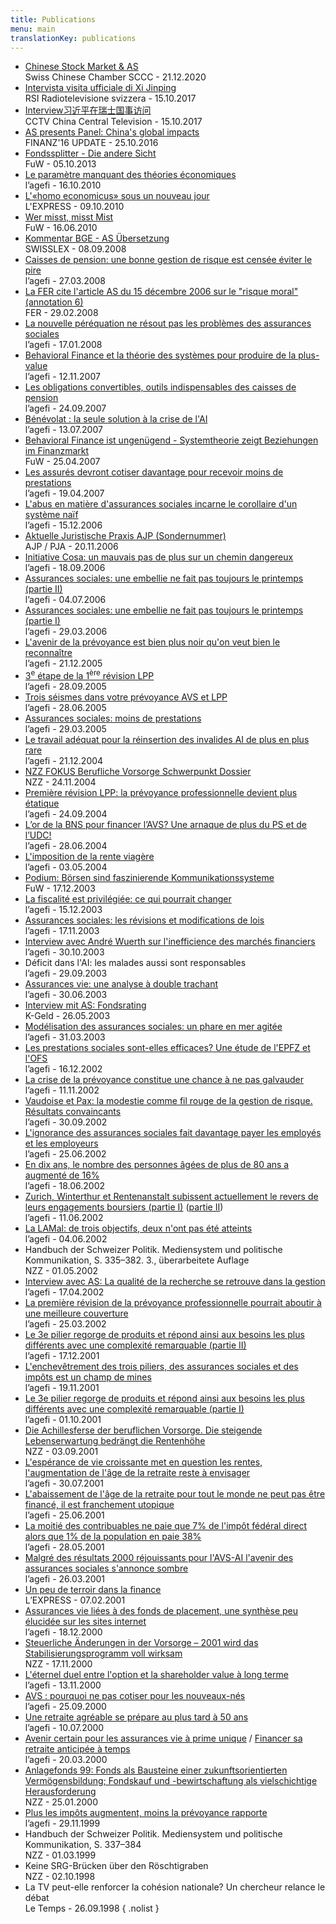 ```yaml
---
title: Publications
menu: main
translationKey: publications
---
```


- <a href="https://youtu.be/qT2tTo9D30w" target="_blank"> Chinese Stock Market &amp; AS</a>  
  Swiss Chinese Chamber SCCC - 21.12.2020
- <a href="16-01-15%20RSI%20radiogiornaleedizione%2008_03.mp3">Intervista visita ufficiale di Xi Jinping</a>  
  RSI Radiotelevisione svizzera - 15.10.2017
- <a href="https://youtu.be/SX0ZY5H3AsI" target="_blank">Interview习近平在瑞士国事访问</a>  
  CCTV China Central Television - 15.10.2017
- <a href="Update%20Finanz%2016%20Conference.jpg">AS presents Panel: China's global impacts</a>  
  FINANZ'16 UPDATE - 25.10.2016
- <a href="13-10-04%20Fondssplitter%20-%20die%20andere%20Sicht.pdf">Fondssplitter - Die andere Sicht</a>  
  FuW - 05.10.2013
- <a href="10-10-12%20AGEFI%20Wuerth%20FNS.pdf">Le paramètre manquant des théories économiques</a>  
  l’agefi - 16.10.2010
- <a href="10-10-09%20Express%202%20le%20vrai.pdf">L'«homo economicus» sous un nouveau jour</a>  
  L'EXPRESS - 09.10.2010
- <a href="2010-06-16%20FuW%20-%20Wer%20misst,%20misst%20Mist.pdf">Wer misst, misst Mist</a>  
  FuW - 16.06.2010
- <a href="08-09-08%20SWISSLEX%20BGE%20Kommentar.pdf">Kommentar BGE - AS Übersetzung</a>  
  SWISSLEX - 08.09.2008
- <a href="08-03-27%20Ass%20soc.-%20une%20bonne%20gestion%20de%20risque.pdf">Caisses de pension: une bonne gestion de risque est censée éviter le pire</a>  
  l’agefi - 27.03.2008
- <a href="08-02-29%20FER%20se%20ref%C3%A8re%20%C3%A0%20AS%20article%20dans%20l'AGEFI.pdf">La FER cite l'article AS du 15 décembre 2006 sur le "risque moral" (annotation 6)</a>  
  FER - 29.02.2008
- <a href="08-01-17%20La%20nouvelle%20p%C3%A9r%C3%A9quation.pdf">La nouvelle péréquation ne résout pas les problèmes des assurances sociales</a>  
  l’agefi - 17.01.2008
- <a href="07-11-12%20Behavioral%20Finance.pdf">Behavioral Finance et la théorie des systèmes pour produire de la plus-value</a>  
  l’agefi - 12.11.2007
- <a href="07-09-24%20CP%20et%20Obligations%20Convertbiles.pdf">Les obligations convertibles, outils indispensables des caisses de pension</a>  
  l’agefi - 24.09.2007
- <a href="07-07-13%20B%C3%A9n%C3%A9volat%20et%20ass.%20soc..pdf">Bénévolat : la seule solution à la crise de l'AI</a>  
  l’agefi - 13.07.2007
- <a href="07-04-%2025%20Behavioral%20Finance%20-%20in%20Finanz%20und%20Wirtschaft.pdf">Behavioral Finance ist ungenügend - Systemtheorie zeigt Beziehungen im Finanzmarkt</a>  
  FuW - 25.04.2007
- <a href="07-04-19%20Les%20assur%C3%A9s%20devront%20cotiser%20davantage.pdf">Les assurés devront cotiser davantage pour recevoir moins de prestations</a>  
  l’agefi - 19.04.2007
- <a href="06-12-15%20Moral%20Hazard%20II%20Troubles%20psychiques.pdf">L'abus en matière d'assurances sociales incarne le corollaire d'un système naïf</a>  
  l’agefi - 15.12.2006
- <a href="06%20-%20November%20-%20Rechtsprechung.pdf">Aktuelle Juristische Praxis AJP (Sondernummer)</a>  
  AJP / PJA - 20.11.2006
- <a href="06-09-18%20Initiative%20COSA-BNS.pdf">Initiative Cosa: un mauvais pas de plus sur un chemin dangereux</a>  
  l’agefi - 18.09.2006
- <a href="06-07-04%20dysfonctionnement%20part%20II.pdf">Assurances sociales: une embellie ne fait pas toujours le printemps (partie II)</a>  
  l’agefi - 04.07.2006
- <a href="06-03-29%20Dysfonctionnement%20part%20I.pdf">Assurances sociales: une embellie ne fait pas toujours le printemps (partie I)</a>  
  l’agefi - 29.03.2006
- <a href="05-12-21%20Avenir%20noir.pdf">L'avenir de la prévoyance est bien plus noir qu'on veut bien le reconnaître</a>  
  l’agefi - 21.12.2005
- <a href="05-09-28%203e%20%C3%A9tape%20rev.%20LPP.pdf">3<sup>e</sup> étape de la 1<sup>ère</sup> révision LPP</a>  
  l’agefi - 28.09.2005
- <a href="05-06-28%20AVS%20et%20LPP%20trois%20s%C3%A9ismes.pdf">Trois séismes dans votre prévoyance AVS et LPP</a>  
  l’agefi - 28.06.2005
- <a href="05-03-29%20moins%20de%20prestations.pdf">Assurances sociales: moins de prestations</a>  
  l’agefi - 29.03.2005
- <a href="04-12-21%20AI%20-r%C3%A9insertion.pdf">Le travail adéquat pour la réinsertion des invalides AI de plus en plus rare</a>  
  l’agefi - 21.12.2004
- <a href="04-11-24%20NZZ%20Fokus.doc">NZZ FOKUS Berufliche Vorsorge Schwerpunkt Dossier</a>  
  NZZ - 24.11.2004
- <a href="04-09-24%20LPP%20r%C3%A9vision.pdf">Première révision LPP: la prévoyance professionnelle devient plus étatique</a>  
  l’agefi - 24.09.2004
- <a href="04-06-28%20Or%20-%20BNS%20et%20AVS.pdf">L’or de la BNS pour financer l’AVS? Une arnaque de plus du PS et de l’UDC!</a>  
  l’agefi - 28.06.2004
- <a href="04-05-03%20rente%20viag%C3%A8re.pdf">L'imposition de la rente viagère</a>  
  l’agefi - 03.05.2004
- <a href="03-12-17%20FuW%20Podium.pdf">Podium: Börsen sind faszinierende Kommunikationssysteme</a>  
  FuW - 17.12.2003
- <a href="03-12-15%20fiscalit%C3%A9%20et%203%20pilier.pdf">La fiscalité est privilégiée: ce qui pourrait changer</a>  
  l’agefi - 15.12.2003
- <a href="03-11-17%20Ass.Soc%20changement%20de%20lois.pdf">Assurances sociales: les révisions et modifications de lois</a>  
  l’agefi - 17.11.2003
- <a href="03-10-30%20Interview%20EG.pdf">Interview avec André Wuerth sur l'inefficience des marchés financiers</a>  
  l’agefi - 30.10.2003
- Déficit dans l'AI: les malades aussi sont responsables  
  l’agefi - 29.09.2003
- <a href="03-06-30%20Ass.-vie%20Comparaison.pdf">Assurances vie: une analyse à double trachant</a>  
  l’agefi - 30.06.2003
- <a href="03-05-23%20K-Geld.pdf">Interview mit AS: Fondsrating</a>  
  K-Geld - 26.05.2003
- <a href="03.03.31%20mod%C3%A9lisation.pdf">Modélisation des assurances sociales: un phare en mer agitée</a>  
  l’agefi - 31.03.2003
- <a href="02-12-16%20Etude%20EPFZ.pdf">Les prestations sociales sont-elles efficaces? Une étude de l'EPFZ et l'OFS</a>  
  l’agefi - 16.12.2002
- <a href="02-11-11%20LPP%20et%20performance.pdf">La crise de la prévoyance constitue une chance à ne pas galvauder</a>  
  l’agefi - 11.11.2002
- <a href="02-09-30%20Vaudoise%20et%20Pax.pdf">Vaudoise et Pax: la modestie comme fil rouge de la gestion de risque. Résultats convaincants</a>  
  l’agefi - 30.09.2002
- <a href="02-06-25%20Ass%20soc%20et%20employeurs.pdf">L'ignorance des assurances sociales fait davantage payer les employés et les employeurs</a>  
  l’agefi - 25.06.2002
- <a href="02-06-18%20AVS.pdf">En dix ans, le nombre des personnes âgées de plus de 80 ans a augmenté de 16%</a>  
  l’agefi - 18.06.2002
- <a href="02-06-11%20ZFS,%20Winterthur,%20page%201.pdf">Zurich, Winterthur et Rentenanstalt subissent actuellement le revers de leurs engagements boursiers (partie I)</a> (<a href="02-06-11%20ZFS,%20Winterthur%20page%202.pdf">partie II</a>)  
  l’agefi - 11.06.2002
- <a href="02-06-04%20LAMal.pdf">La LAMal: de trois objectifs, deux n'ont pas été atteints</a>  
  l’agefi - 04.06.2002
- Handbuch der Schweizer Politik. Mediensystem und politische Kommunikation, S. 335–382. 3., überarbeitete Auflage  
  NZZ - 01.05.2002
- <a href="02-04-17%20Interview%20avec%20AW%20La%20qualit%C3%A9%20de%20la%20recherche%20se%20retrouve%20dans%20la%20gestion.pdf">Interview avec AS: La qualité de la recherche se retrouve dans la gestion</a>  
  l’agefi - 17.04.2002
- <a href="02-03-25%20LPP%20bas%20revenu.pdf">La première révision de la prévoyance professionnelle pourrait aboutir à une meilleure couverture</a>  
  l’agefi - 25.03.2002
- <a href="01-12-17%203e%20pilier%20ass%20soc..pdf">Le 3e pilier regorge de produits et répond ainsi aux besoins les plus différents avec une complexité remarquable (partie II)</a>  
  l’agefi - 17.12.2001
- <a href="01-11-19%20Enchevetrement.PDF">L'enchevêtrement des trois piliers, des assurances sociales et des impôts est un champ de mines</a>  
  l’agefi - 19.11.2001
- <a href="01-10-01%203pilier.pdf">Le 3e pilier regorge de produits et répond ainsi aux besoins les plus différents avec une complexité remarquable (partie I)</a>  
  l’agefi - 01.10.2001
- <a href="01-09-03%20Achillesferse.pdf">Die Achillesferse der beruflichen Vorsorge. Die steigende Lebenserwartung bedrängt die Rentenhöhe</a>  
  NZZ - 03.09.2001
- <a href="01-07-30%20augmentation%20%C3%A2ge.pdf">L'espérance de vie croissante met en question les rentes, l'augmentation de l'âge de la retraite reste à envisager</a>  
  l’agefi - 30.07.2001
- <a href="01-06-25%20retraite%20anticip%C3%A9e.pdf">L'abaissement de l'âge de la retraite pour tout le monde ne peut pas être financé, il est franchement utopique</a>  
  l’agefi - 25.06.2001
- <a href="01-05-28%20Imp%C3%B4t%20direct.pdf">La moitié des contribuables ne paie que 7% de l'impôt fédéral direct alors que 1% de la population en paie 38%</a>  
  l’agefi - 28.05.2001
- <a href="01-03-26%20avenir%20sombre.pdf">Malgré des résultats 2000 réjouissants pour l'AVS-AI l'avenir des assurances sociales s'annonce sombre</a>  
  l’agefi - 26.03.2001
- <a href="07-02-01%20Express.pdf">Un peu de terroir dans la finance</a>  
  L’EXPRESS - 07.02.2001
- <a href="00-12-18%20ass-vie.pdf">Assurances vie liées à des fonds de placement, une synthèse peu élucidée sur les sites internet</a>  
  l’agefi - 18.12.2000
- <a href="00-11-17_Stabilisierung.pdf">Steuerliche Änderungen in der Vorsorge &#x2013; 2001 wird das Stabilisierungsprogramm voll wirksam</a>  
  NZZ - 17.11.2000
- <a href="00-11-13%20shareholder.pdf">L'éternel duel entre l'option et la shareholder value à long terme</a>  
  l’agefi - 13.11.2000
- <a href="00-09-25_nouveaux-n%C3%A9s.pdf">AVS : pourquoi ne pas cotiser pour les nouveaux-nés</a>  
  l’agefi - 25.09.2000
- <a href="00-07-10_retraiteagreable.pdf">Une retraite agréable se prépare au plus tard à 50 ans</a>  
  l’agefi - 10.07.2000
- <a href="00-03-20_avenir.rtf">Avenir certain pour les assurances vie à prime unique</a> / <a href="00-03-20_financer.rtf">Financer sa retraite anticipée à temps</a>  
  l’agefi - 20.03.2000
- <a href="00-01-25_nzz-fonds.pdf">Anlagefonds 99: Fonds als Bausteine einer zukunftsorientierten Vermögensbildung; Fondskauf und -bewirtschaftung als vielschichtige Herausforderung</a>  
  NZZ - 25.01.2000
- <a href="99-11-29_impots.pdf">Plus les impôts augmentent, moins la prévoyance rapporte</a>  
  l’agefi - 29.11.1999
- Handbuch der Schweizer Politik. Mediensystem und politische Kommunikation, S. 337–384  
  NZZ - 01.03.1999
- Keine SRG-Brücken über den Röschtigraben  
  NZZ - 02.10.1998
- La TV peut-elle renforcer la cohésion nationale? Un chercheur relance le débat  
  Le Temps - 26.09.1998
{ .nolist }
